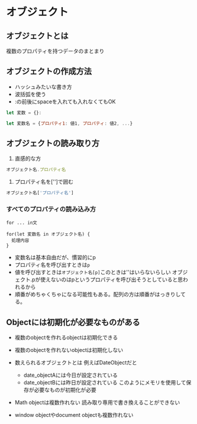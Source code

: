 # オブジェクト

## オブジェクトとは
複数のプロパティを持つデータのまとまり

## オブジェクトの作成方法

- ハッシュみたいな書き方
- 波括弧を使う
- :の前後にspaceを入れても入れなくてもOK

```js
let 変数 = {}:
```

```js
let 変数名 = {プロパティ1: 値1, プロパティ: 値2, ...}
```

## オブジェクトの読み取り方

1. 直感的な方
```js
オブジェクト名.プロパティ名
```

1. プロパティ名を['']で囲む
```js
オブジェクト名['プロパティ名']
```

### すべてのプロパティの読み込み方

`for ... in文`

```
for(let 変数名 in オブジェクト名) {
  処理内容
}
```

- 変数名は基本自由だが、慣習的にp
- プロパティ名を呼び出すときは`p`
- 値を呼び出すときは`オブジェクト名[p]`このときは''はいらないらしい  オブジェクト.pが使えないのはpというプロパティを呼び出そうとしていると思われるから
- 順番がめちゃくちゃになる可能性もある。配列の方は順番がはっきりしてる。

## Objectには初期化が必要なものがある

- 複数のobjectを作れるobjectは初期化できる
- 複数のobjectを作れないobjectは初期化しない

- 数えられるオブジェクトとは
  例えばDateObjectだと
  - date_objectAには今日が設定されている
  - date_objectBには昨日が設定されている
  このようにメモリを使用して保存が必要なものが初期化が必要

- Math objectは複数作れない
  読み取り専用で書き換えることができない

- window objectやdocument objectも複数作れない